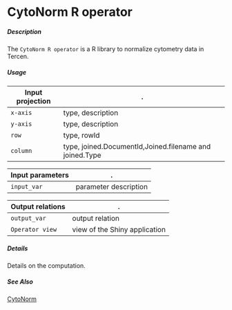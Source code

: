 # CytoNorm R operator

##### Description

The `CytoNorm R operator` is a R library to normalize cytometry data in Tercen.

##### Usage

Input projection|.
---|---
`x-axis`        | type, description 
`y-axis`        | type, description 
`row`           | type, rowId 
`column`        | type, joined.DocumentId,Joined.filename and joined.Type 


Input parameters|.
---|---
`input_var`        | parameter description

Output relations|.
---|---
`output_var`        | output relation
`Operator view`        | view of the Shiny application

##### Details

Details on the computation.

##### See Also

[CytoNorm](https://github.com/saeyslab/CytoNorm)

